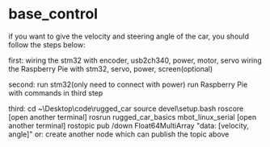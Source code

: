# base_control

if you want to give the velocity and steering angle of the car,
you should follow the steps below:

first: wiring the stm32 with encoder, usb2ch340, power, motor, servo
       wiring the Raspberry Pie with stm32, servo, power, screen(optional)

second:  run stm32(only need to connect with power)
         run Raspberry Pie with commands in third step

third: cd ~\Desktop\code\rugged_car
       source devel\setup.bash
       roscore
     [open another terminal]
       rosrun rugged_car_basics mbot_linux_serial
     [open another terminal]
       rostopic pub /down Float64MultiArray "data: [velocity, angle]"
   or: create another node which can publish the topic above